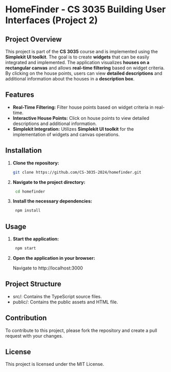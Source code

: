 # HomeFinder - CS 3035 Building User Interfaces (Project 2)

## Project Overview

This project is part of the **CS 3035** course and is implemented using the **Simplekit UI toolkit**. The goal is to create **widgets** that can be easily integrated and implemented. The application visualizes **houses on a rectangular canvas** and allows **real-time filtering** based on widget criteria. By clicking on the house points, users can view **detailed descriptions** and additional information about the houses in a **description box**.

## Features

- **Real-Time Filtering:** Filter house points based on widget criteria in real-time.
- **Interactive House Points:** Click on house points to view detailed descriptions and additional information.
- **Simplekit Integration:** Utilizes **Simplekit UI toolkit** for the implementation of widgets and canvas operations.

## Installation

1. **Clone the repository:**

   ```bash
   git clone https://github.com/CS-3035-2024/homefinder.git

2. **Navigate to the project directory:**

   ```bash
    cd homefinder

3. **Install the necessary dependencies:**

   ```bash
    npm install

## Usage
1. **Start the application:**

   ```bash
    npm start

2. **Open the application in your browser:**

   Navigate to http://localhost:3000

## Project Structure
- src/: Contains the TypeScript source files.
- public/: Contains the public assets and HTML file.

## Contribution
To contribute to this project, please fork the repository and create a pull request with your changes.

## License
This project is licensed under the MIT License.
